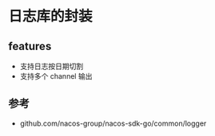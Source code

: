 # 日志库的封装

## features
* 支持日志按日期切割
* 支持多个 channel 输出

## 参考
* github.com/nacos-group/nacos-sdk-go/common/logger